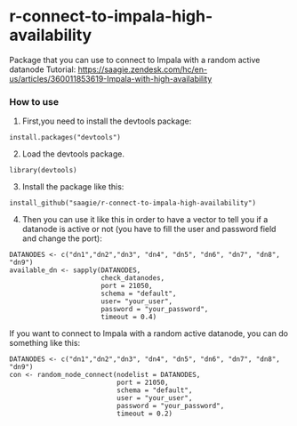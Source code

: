 # r-connect-to-impala-high-availability
Package that you can use to connect to Impala with a random active datanode
Tutorial: https://saagie.zendesk.com/hc/en-us/articles/360011853619-Impala-with-high-availability
### How to use
1. First,you need to install the devtools package:
``` 
install.packages("devtools")
```

2. Load the devtools package.
``` 
library(devtools)
```

3. Install the package like this:
```
install_github("saagie/r-connect-to-impala-high-availability")
```

4. Then you can use it like this in order to have a vector to tell you if a datanode is active or not (you have to fill the user and password field and change the port):
```
DATANODES <- c("dn1","dn2","dn3", "dn4", "dn5", "dn6", "dn7", "dn8", "dn9")
available_dn <- sapply(DATANODES,
                       check_datanodes,
                       port = 21050,
                       schema = "default",
                       user= "your_user",
                       password = "your_password",
                       timeout = 0.4)
```

If you want to connect to Impala with a random active datanode, you can do something like this:
```
DATANODES <- c("dn1","dn2","dn3", "dn4", "dn5", "dn6", "dn7", "dn8", "dn9")
con <- random_node_connect(nodelist = DATANODES,
                           port = 21050,
                           schema = "default",
                           user = "your_user",
                           password = "your_password",
                           timeout = 0.2)

```
